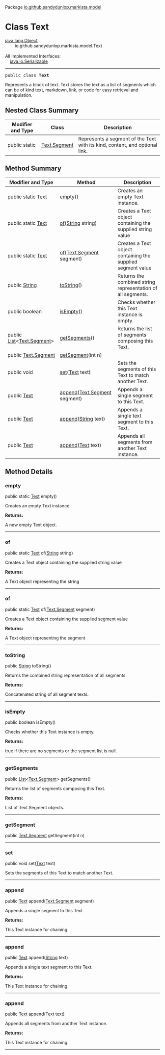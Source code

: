 Package [io.github.sandydunlop.markista.model](index.md)

# Class Text
[java.lang.Object](https://docs.oracle.com/en/java/javase/24/docs/api/java.base/java/lang/Object.html)<br/>
        io.github.sandydunlop.markista.model.Text<br/>
<br/>
All Implemented Interfaces:<br/>
    [java.io.Serializable](https://docs.oracle.com/en/java/javase/24/docs/api/java.base/java/io/Serializable.html)


----

<span style="font-family: monospace;">public class __Text__</span>

Represents a block of text. Text stores the text as a list of segments which
can be of kind text, markdown, link, or code for easy retrieval and manipulation.


## Nested Class Summary

| Modifier and Type | Class                           | Description                                                                 |
|-------------------|---------------------------------|-----------------------------------------------------------------------------|
| public static     | [Text.Segment](Text.Segment.md) | Represents a segment of the Text with its kind, content, and optional link. |

## Method Summary

| Modifier and Type                                                                                                                | Method                                                                                                               | Description                                                 |
|----------------------------------------------------------------------------------------------------------------------------------|----------------------------------------------------------------------------------------------------------------------|-------------------------------------------------------------|
| public static [Text](Text.md)                                                                                                    | [empty](#empty)()                                                                                                    | Creates an empty Text instance.                             |
| public static [Text](Text.md)                                                                                                    | [of](#of)([String](https://docs.oracle.com/en/java/javase/24/docs/api/java.base/java/lang/String.html) string)       | Creates a Text object containing the supplied string value  |
| public static [Text](Text.md)                                                                                                    | [of](#of)([Text.Segment](Text.Segment.md) segment)                                                                   | Creates a Text object containing the supplied segment value |
| public [String](https://docs.oracle.com/en/java/javase/24/docs/api/java.base/java/lang/String.html)                              | [toString](#tostring)()                                                                                              | Returns the combined string representation of all segments. |
| public boolean                                                                                                                   | [isEmpty](#isempty)()                                                                                                | Checks whether this Text instance is empty.                 |
| public [List](https://docs.oracle.com/en/java/javase/24/docs/api/java.base/java/util/List.html)<[Text.Segment](Text.Segment.md)> | [getSegments](#getsegments)()                                                                                        | Returns the list of segments composing this Text.           |
| public [Text.Segment](Text.Segment.md)                                                                                           | [getSegment](#getsegment)(int n)                                                                                     |                                                             |
| public void                                                                                                                      | [set](#set)([Text](Text.md) text)                                                                                    | Sets the segments of this Text to match another Text.       |
| public [Text](Text.md)                                                                                                           | [append](#append)([Text.Segment](Text.Segment.md) segment)                                                           | Appends a single segment to this Text.                      |
| public [Text](Text.md)                                                                                                           | [append](#append)([String](https://docs.oracle.com/en/java/javase/24/docs/api/java.base/java/lang/String.html) text) | Appends a single text segment to this Text.                 |
| public [Text](Text.md)                                                                                                           | [append](#append)([Text](Text.md) text)                                                                              | Appends all segments from another Text instance.            |

## Method Details

### empty

public static [Text](Text.md) empty()

Creates an empty Text instance.

**Returns:**

A new empty Text object.


---

### of

public static [Text](Text.md) of([String](https://docs.oracle.com/en/java/javase/24/docs/api/java.base/java/lang/String.html) string)

Creates a Text object containing the supplied string value

**Returns:**

A Text object representing the string


---

### of

public static [Text](Text.md) of([Text.Segment](Text.Segment.md) segment)

Creates a Text object containing the supplied segment value

**Returns:**

A Text object representing the segment


---

### toString

public [String](https://docs.oracle.com/en/java/javase/24/docs/api/java.base/java/lang/String.html) toString()

Returns the combined string representation of all segments.

**Returns:**

Concatenated string of all segment texts.


---

### isEmpty

public boolean isEmpty()

Checks whether this Text instance is empty.

**Returns:**

true if there are no segments or the segment list is null.


---

### getSegments

public [List](https://docs.oracle.com/en/java/javase/24/docs/api/java.base/java/util/List.html)<[Text.Segment](Text.Segment.md)> getSegments()

Returns the list of segments composing this Text.

**Returns:**

List of Text.Segment objects.


---

### getSegment

public [Text.Segment](Text.Segment.md) getSegment(int n)




---

### set

public void set([Text](Text.md) text)

Sets the segments of this Text to match another Text.


---

### append

public [Text](Text.md) append([Text.Segment](Text.Segment.md) segment)

Appends a single segment to this Text.

**Returns:**

This Text instance for chaining.


---

### append

public [Text](Text.md) append([String](https://docs.oracle.com/en/java/javase/24/docs/api/java.base/java/lang/String.html) text)

Appends a single text segment to this Text.

**Returns:**

This Text instance for chaining.


---

### append

public [Text](Text.md) append([Text](Text.md) text)

Appends all segments from another Text instance.

**Returns:**

This Text instance for chaining.


---

